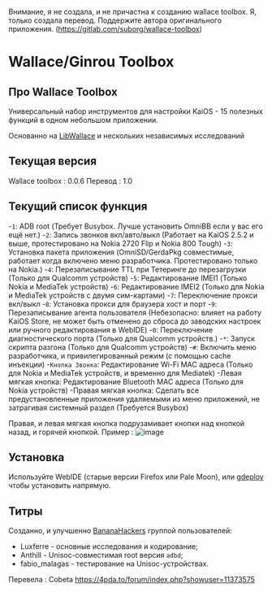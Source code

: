 Внимание, я не создала, и не причастна к созданию wallace toolbox. Я, только создала перевод. Поддержите автора оригинального приложения. (https://gitlab.com/suborg/wallace-toolbox)
# Wallace/Ginrou Toolbox

## Про Wallace Toolbox

Универсальный набор инструментов для настройки KaiOS - 15 полезных функций в одном небольшом приложении.

Основанно на [LibWallace](https://gist.github.com/plugnburn/00fa61006513cdb0a12adf61a6e425e1) и нескольких независимых исследований

## Текущая версия

Wallace toolbox : 0.0.6
Перевод : 1.0

## Текущий список функция

-`1`: ADB root (Требует Busybox. Лучше установить OmniBB если у вас его ещё нет.)
-`2`: Запись звонков вкл/авто/выкл (Работает на KaiOS 2.5.2 и выше, протестировано на Nokia 2720 Flip и Nokia 800 Tough)
-`3`: Установка пакета приложения (OmniSD/GerdaPkg совместимые, работает когда включено меню разработчика. Протестировано только на Nokia.)
-`4`: Перезаписывание TTL при Тетеринге до перезагрузки (Только для Qualcomm устройств)
-`5`: Редактирование IMEI1 (Только Nokia и MediaTek устройств)
-`6`: Редактирование IMEI2 (Только для Nokia и MediaTek устройств с двумя сим-картами)
-`7`: Переключение прокси вкл/выкл
-`8`: Установка прокси для браузера хост и порт
-`9`: Перезаписывание агента пользователя (Небезопасно: влияет на работу KaiOS Store, не может быть отменено до сброса до заводских настроек или ручного редактирования в WebIDE)
-`0`: Переключение диагностического порта (Только для Qualcomm устройств.)
-`*`: Запуск скрипта разгона (Только для Qualcomm устройств)
-`#`: Включить меню разработчика, и привилегированный режим (с помощью cache инъекции)
-`Кнопка Звонка`: Редактирование Wi-Fi MAC адреса (Только для Nokia и MediaTek устройств, и временно для Mediatek)
-Левая мягкая кнопка: Редактирование Bluetooth MAC адреса (Только для Nokia устройств)
-Правая мягкая кнопка: Сделать все предустановленные приложения удаляемыми из меню приложений, не затрагивая системный раздел (Требуется Busybox)

Правая, и левая мягкая кнопка подрузамивает кнопки над кнопкой назад, и горячей кнопкой. Пример : ![image](https://github.com/Cobeta-beta/ginrou-toolbox/assets/140401724/f843d652-d6cf-4dea-abb6-6045209906e9)

## Установка

Используйте WebIDE (старые версии Firefox или Pale Moon), или [gdeploy](https://gitlab.com/suborg/gdeploy) чтобы установить напрямую.

## Титры

Созданно, и улучшенно [BananaHackers](https://bananahackers.net) группой пользователей:

- Luxferre - основные исследования и кодирование;
- Anthill - Unisoc-совместимая root версия `adbd`;
- fabio_malagas - тестирование на Unisoc-устройствах.

Перевела : Cobeta https://4pda.to/forum/index.php?showuser=11373575
